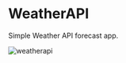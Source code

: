 # WeatherAPI
Simple Weather API forecast app.

![weatherapi](https://user-images.githubusercontent.com/79590290/174679786-1867ebcd-1c5d-4ff3-9200-8bd589f8d4e3.png)
